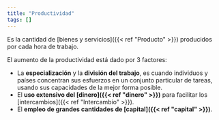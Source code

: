 ```yaml
---
title: "Productividad"
tags: []
---
```

Es la cantidad de [bienes y servicios]({{< ref "Producto" >}}) producidos por cada hora de trabajo.

El aumento de la productividad está dado por 3 factores:

- La **especialización** y la **división del trabajo**, es cuando individuos y países concentran sus esfuerzos en un conjunto particular de tareas, usando sus capacidades de la mejor forma posible.
- El **uso extensivo del [dinero]({{< ref "dinero" >}})** para facilitar los [intercambios]({{< ref "Intercambio" >}}).
- El **empleo de grandes cantidades de [capital]({{< ref "capital" >}})**.
